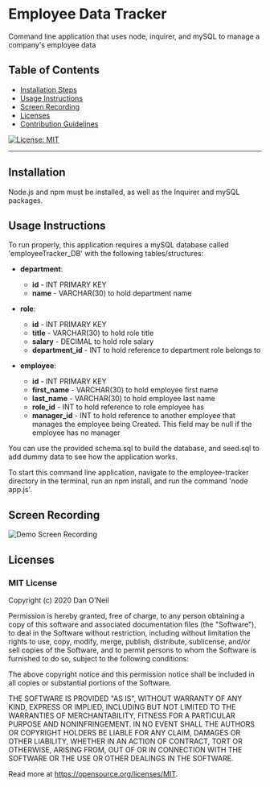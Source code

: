 # Employee Data Tracker
Command line application that uses node, inquirer, and mySQL to manage a company's employee data

## Table of Contents
- [Installation Steps](#installation)
- [Usage Instructions](#usage-instructions)
- [Screen Recording](#screen-recording)
- [Licenses](#licenses)
- [Contribution Guidelines](#contribution-guidelines)

[![License: MIT](https://img.shields.io/badge/License-MIT-yellow.svg)](https://opensource.org/licenses/MIT)


---
## Installation 
Node.js and npm must be installed, as well as the Inquirer and mySQL packages.

## Usage Instructions
To run properly, this application requires a mySQL database called 'employeeTracker_DB' with the following tables/structures:
* **department**:
  * **id** - INT PRIMARY KEY
  * **name** - VARCHAR(30) to hold department name

* **role**:
  * **id** - INT PRIMARY KEY
  * **title** -  VARCHAR(30) to hold role title
  * **salary** -  DECIMAL to hold role salary
  * **department_id** -  INT to hold reference to department role belongs to

* **employee**:
  * **id** - INT PRIMARY KEY
  * **first_name** - VARCHAR(30) to hold employee first name
  * **last_name** - VARCHAR(30) to hold employee last name
  * **role_id** - INT to hold reference to role employee has
  * **manager_id** - INT to hold reference to another employee that manages the employee being Created. This field may be null if the employee has no manager

You can use the provided schema.sql to build the database, and seed.sql to add dummy data to see how the application works.

To start this command line application, navigate to the employee-tracker directory in the terminal, run an npm install, and run the command 'node app.js'.

## Screen Recording
![Demo Screen Recording]()

## Licenses
### MIT License

Copyright (c) 2020 Dan O'Neil

Permission is hereby granted, free of charge, to any person obtaining a copy of this software and associated documentation files (the "Software"), to deal in the Software without restriction, including without limitation the rights to use, copy, modify, merge, publish, distribute, sublicense, and/or sell copies of the Software, and to permit persons to whom the Software is furnished to do so, subject to the following conditions:

The above copyright notice and this permission notice shall be included in all copies or substantial portions of the Software.

THE SOFTWARE IS PROVIDED "AS IS", WITHOUT WARRANTY OF ANY KIND, EXPRESS OR IMPLIED, INCLUDING BUT NOT LIMITED TO THE WARRANTIES OF MERCHANTABILITY, FITNESS FOR A PARTICULAR PURPOSE AND NONINFRINGEMENT. IN NO EVENT SHALL THE AUTHORS OR COPYRIGHT HOLDERS BE LIABLE FOR ANY CLAIM, DAMAGES OR OTHER LIABILITY, WHETHER IN AN ACTION OF CONTRACT, TORT OR OTHERWISE, ARISING FROM, OUT OF OR IN CONNECTION WITH THE SOFTWARE OR THE USE OR OTHER DEALINGS IN THE SOFTWARE.

Read more at <https://opensource.org/licenses/MIT>.